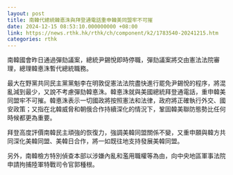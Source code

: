 ```yaml
---
layout: post
title: 南韓代總統韓悳洙與拜登通電話重申韓美同盟牢不可摧
date: 2024-12-15 08:53:10.000000000 +08:00
link: https://news.rthk.hk/rthk/ch/component/k2/1783540-20241215.htm
categories: rthk
---
```


南韓國會昨日通過彈劾議案，總統尹錫悅即時停職，彈劾議案將交由憲法法院審理，總理韓悳洙暫代總統職務。

最大在野黨共同民主黨黨魁李在明敦促憲法法院盡快進行罷免尹錫悅的程序，將混亂減到最少，又說不考慮彈劾韓悳洙。韓悳洙就與美國總統拜登通電話，重申韓美同盟牢不可摧。韓悳洙表示一切國政將按照憲法和法律，政府將正確執行外交、國安政策；又指在北韓威脅和朝俄合作持續深化的情況下，鞏固韓美聯防態勢比任何時候都更為重要。

拜登高度評價南韓民主頑強的恢復力，強調美韓同盟關係不變，又重申願與韓方共同深化美韓同盟、美韓日合作，將一如既往地支持發展美韓同盟。

另外，南韓檢方特別偵查本部以涉嫌內亂和濫用職權等為由，向中央地區軍事法院申請拘捕陸軍特戰司令官郭種根。
